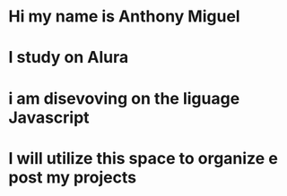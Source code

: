 # Hi my name is Anthony Miguel
# I study on Alura
# i am disevoving on the liguage Javascript
# I will utilize this space to organize e post my projects
